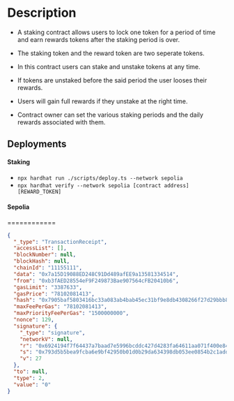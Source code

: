 # Description

- A staking contract allows users to lock one token for a period of time and earn rewards tokens after the staking period is over.

- The staking token and the reward token are two seperate tokens.

- In this contract users can stake and unstake tokens at any time.

- If tokens are unstaked before the said period the user looses their rewards.

- Users will gain full rewards if they unstake at the right time.

- Contract owner can set the various staking periods and the daily rewards associated with them.

## Deployments

#### Staking 
- `npx hardhat run ./scripts/deploy.ts --network sepolia`
- `npx hardhat verify --network sepolia [contract address] [REWARD_TOKEN]`

#### Sepolia
============
```json
{
  "_type": "TransactionReceipt",
  "accessList": [],
  "blockNumber": null,
  "blockHash": null,
  "chainId": "11155111",
  "data": "0x7a15D19088ED248C91Dd489afEE9a13581334514",
  "from": "0xb3fAED28554eF9F249873Bae907564cFB20410b6",
  "gasLimit": "3387633",
  "gasPrice": "78102081413",
  "hash": "0x7905baf5803416bc33a083ab4bab45ec31bf9e8db4308266f27d29bbb8ad7842",
  "maxFeePerGas": "78102081413",
  "maxPriorityFeePerGas": "1500000000",
  "nonce": 129,
  "signature": {
    "_type": "signature",
    "networkV": null,
    "r": "0x6924194f7f64437a7baad7e5996bcddc427d4283fa64611aa071f400e8494efd",
    "s": "0x793d5b5bea9fcba6e9bf42950b01d0b29da634398db053ee0854b2c1adde3401",
    "v": 27
  },
  "to": null,
  "type": 2,
  "value": "0"
}
```